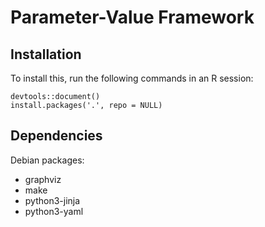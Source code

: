 # Parameter-Value Framework

## Installation

To install this, run the following commands in an R session:

```
devtools::document()
install.packages('.', repo = NULL)
```

## Dependencies

Debian packages:

- graphviz
- make
- python3-jinja
- python3-yaml
